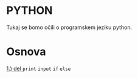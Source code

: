 # PYTHON
Tukaj se bomo očili o programskem jeziku python.

# Osnova
[ 1.) del ](Osnova.py) 
```print```  ```input```
```if``` ```else```
